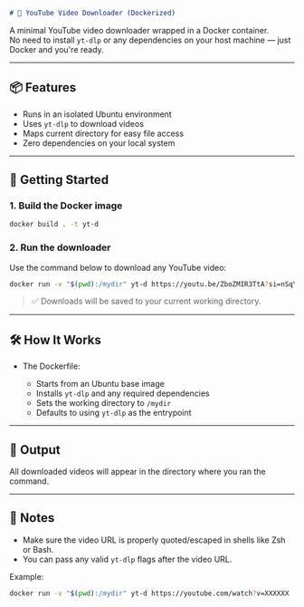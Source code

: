 ````markdown
# 🧰 YouTube Video Downloader (Dockerized)
````

A minimal YouTube video downloader wrapped in a Docker container.  
No need to install `yt-dlp` or any dependencies on your host machine — just Docker and you're ready.

---

## 📦 Features

- Runs in an isolated Ubuntu environment
- Uses `yt-dlp` to download videos
- Maps current directory for easy file access
- Zero dependencies on your local system

---

## 🚀 Getting Started

### 1. Build the Docker image

```bash
docker build . -t yt-d
````

### 2. Run the downloader

Use the command below to download any YouTube video:

```bash
docker run -v "$(pwd):/mydir" yt-d https://youtu.be/ZboZMIR3TtA?si=nSqYzi6MMYSL6aYZ
```

> ✅ Downloads will be saved to your current working directory.

---

## 🛠 How It Works

* The Dockerfile:

  * Starts from an Ubuntu base image
  * Installs `yt-dlp` and any required dependencies
  * Sets the working directory to `/mydir`
  * Defaults to using `yt-dlp` as the entrypoint

---

## 📁 Output

All downloaded videos will appear in the directory where you ran the command.

---

## 📝 Notes

* Make sure the video URL is properly quoted/escaped in shells like Zsh or Bash.
* You can pass any valid `yt-dlp` flags after the video URL.

Example:

```bash
docker run -v "$(pwd):/mydir" yt-d https://youtube.com/watch?v=XXXXXX
```
